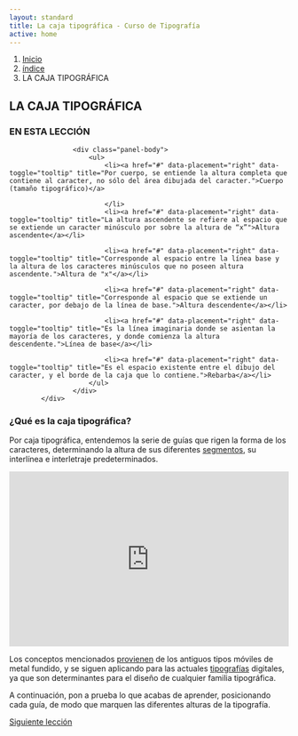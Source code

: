 ```yaml
---
layout: standard
title: La caja tipográfica - Curso de Tipografía
active: home
---
```

		

<ol class="breadcrumb">
	<li><a href="{{ site.baseurl }}/">Inicio</a></li>
	<li><a href="{{ site.baseurl }}/pags/sesion">índice</a></li>
	<li class="active">LA CAJA TIPOGRÁFICA</li>
</ol>

<h2>LA CAJA TIPOGRÁFICA</h2>

<div class="panel panel-primary panel-index">
					<div class="panel-heading">
						<h3 class="panel-title">EN ESTA LECCIÓN</h3>
					</div>

					<div class="panel-body">
						<ul>
							<li><a href="#" data-placement="right" data-toggle="tooltip" title="Por cuerpo, se entiende la altura completa que contiene al caracter, no sólo del área dibujada del caracter.">Cuerpo (tamaño tipográfico)</a>
							
							</li>
							<li><a href="#" data-placement="right" data-toggle="tooltip" title="La altura ascendente se refiere al espacio que se extiende un caracter minúsculo por sobre la altura de “x”">Altura ascendente</a></li>

							<li><a href="#" data-placement="right" data-toggle="tooltip" title="Corresponde al espacio entre la línea base y la altura de los caracteres minúsculos que no poseen altura ascendente.">Altura de "x"</a></li>

							<li><a href="#" data-placement="right" data-toggle="tooltip" title="Corresponde al espacio que se extiende un caracter, por debajo de la línea de base.">Altura descendente</a></li>

							<li><a href="#" data-placement="right" data-toggle="tooltip" title="Es la línea imaginaria donde se asientan la mayoría de los caracteres, y donde comienza la altura descendente.">Línea de base</a></li>

							<li><a href="#" data-placement="right" data-toggle="tooltip" title="Es el espacio existente entre el dibujo del caracter, y el borde de la caja que lo contiene.">Rebarba</a></li>
						</ul>
					</div>
			</div>

<h3>¿Qué es la caja tipográfica?</h3>

<p>Por caja tipográfica, entendemos la serie de guías que rigen la forma de los caracteres, determinando la altura de sus diferentes <a href="#">segmentos</a>, su interlínea e interletraje predeterminados.</p>

<iframe class="video" width="100%;" height="315" src="https://www.youtube.com/embed/mBoVoj5jLfbleble" frameborder="0" allowfullscreen></iframe>

<p>Los conceptos mencionados <a href="#">provienen</a> de los antiguos tipos móviles de metal fundido, y se siguen aplicando para las actuales <a href="#">tipografías</a> digitales, ya que son determinantes para el diseño de cualquier familia tipográfica.</p>

<p>A continuación, pon a prueba lo que acabas de aprender, posicionando cada guía, de modo que marquen las diferentes alturas de la tipografía.</p>
			
<div style="display:block;" id="inter001">
	<script language="javascript" type="text/javascript" src="{{ site.baseurl }}/interacciones/001/sketch.js"></script>
</div>

<div id="siguiente" style="display:none;">
	<a href="{{ site.baseurl }}/pags/01-modulo-elementos-de-la-tipografia/02-partes-del-caracter/" class="btn btn-primary pull-right">Siguiente lección</a>
</div>
<div id="siguiente-desactivado" style="display:block ;">
	<a href="{{ site.baseurl }}/pags/01-modulo-elementos-de-la-tipografia/02-partes-del-caracter/" class="btn btn-primary disabled pull-right">Siguiente lección</a>
</div>

<!--
		<div class="col-md-4 col-md-offset-1">
			<div class="panel panel-primary panel-sidebar">
					<div class="panel-heading">
						<h3 class="panel-title">EN ESTA LECCIÓN</h3>
					</div>

					<div class="panel-body">
						<ul>
							<li><a href="#" data-placement="right" data-toggle="tooltip" title="Por cuerpo, se entiende la altura completa que contiene al caracter, no sólo del área dibujada del caracter.">Cuerpo (tamaño tipográfico)</a>
							
							</li>
							<li><a href="#" data-placement="right" data-toggle="tooltip" title="La altura ascendente se refiere al espacio que se extiende un caracter minúsculo por sobre la altura de “x”">Altura ascendente</a></li>

							<li><a href="#" data-placement="right" data-toggle="tooltip" title="Corresponde al espacio entre la línea base y la altura de los caracteres minúsculos que no poseen altura ascendente.">Altura de "x"</a></li>

							<li><a href="#" data-placement="right" data-toggle="tooltip" title="Corresponde al espacio que se extiende un caracter, por debajo de la línea de base.">Altura descendente</a></li>

							<li><a href="#" data-placement="right" data-toggle="tooltip" title="Es la línea imaginaria donde se asientan la mayoría de los caracteres, y donde comienza la altura descendente.">Línea de base</a></li>

							<li><a href="#" data-placement="right" data-toggle="tooltip" title="Es el espacio existente entre el dibujo del caracter, y el borde de la caja que lo contiene.">Rebarba</a></li>
						</ul>
					</div>
			</div>
		</div>
		-->

